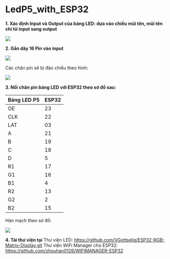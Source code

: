 # LedP5_with_ESP32 

**1. Xác định Input và Output của bảng LED: dựa vào chiều mũi tên, mũi tên chỉ từ input sang output** 

<img src="https://i.imgur.com/cagovdg.png">

**2. Gắn dây 16 Pin vào input**

<img src="https://imgur.com/RkC5GB6.png">

Các chân pin sẽ bị đảo chiều theo hình: 

<img src="https://i.imgur.com/GspE03y.png">

**3. Nối chân pin bảng LED với ESP32 theo sơ đồ sau:**

|Bảng LED P5 | ESP32|
|---------|------|
|OE|23|
|CLK|22|
|LAT|03|
|A|21|
|B|19|
|C|18|
|D|5|
|R1|17|
|G1|16|
|B1|4|
|R2|13|
|G2|2|
|B2|15|

Hàn mạch theo sơ đồ: 

<img src="https://i.imgur.com/qFTazNE.png"> 

**4. Tải thư viện tại** 
Thư viện LED: https://github.com/VGottselig/ESP32-RGB-Matrix-Display.git
Thư viện WiFi Manager cho ESP32: https://github.com/zhouhan0126/WIFIMANAGER-ESP32
